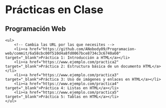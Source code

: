 <!DOCTYPE html>
<html lang="es">
<head>
    <meta charset="UTF-8">
    <meta name="author" content="Enrique Villada">
    <meta name="viewport" content="width=device-width, initial-scale=1.0">
    <title>Prácticas en Clase</title>
</head>
<body>
    <h1 style="font-size: 2.5em; font-weight: bold;">Prácticas en Clase</h1>
    <h2>Programación Web</h2>
    
    <ul>
        <!-- Cambia las URL por las que necesites -->
        <li><a href="https://github.com/ANobody09/Programacion-web/commit/6a58cbc00f510d4a8fd0067bce8734c3c6740a60" target="_blank">Práctica 1: Introducción a HTML</a></li>
        <li><a href="https://www.ejemplo.com/practica2" target="_blank">Práctica 2: Estructura básica de un documento HTML</a></li>
        <li><a href="https://www.ejemplo.com/practica3" target="_blank">Práctica 3: Uso de imágenes y enlaces en HTML</a></li>
        <li><a href="https://www.ejemplo.com/practica4" target="_blank">Práctica 4: Listas en HTML</a></li>
        <li><a href="https://www.ejemplo.com/practica5" target="_blank">Práctica 5: Tablas en HTML</a></li>
    </ul>
</body>
</html>
